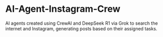 # AI-Agent-Instagram-Crew
AI agents created using CrewAI and DeepSeek R1 via Grok to search the internet and Instagram, generating posts based on their assigned tasks.
